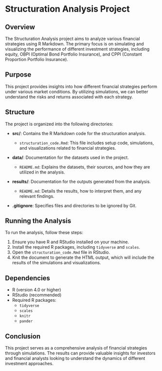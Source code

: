 # Structuration Analysis Project

## Overview
The Structuration Analysis project aims to analyze various financial strategies using R Markdown. The primary focus is on simulating and visualizing the performance of different investment strategies, including equity, OBPI (Optimal Bond Portfolio Insurance), and CPPI (Constant Proportion Portfolio Insurance). 

## Purpose
This project provides insights into how different financial strategies perform under various market conditions. By utilizing simulations, we can better understand the risks and returns associated with each strategy.

## Structure
The project is organized into the following directories:

- **src/**: Contains the R Markdown code for the structuration analysis.
  - `structuration_code.Rmd`: This file includes setup code, simulations, and visualizations related to financial strategies.

- **data/**: Documentation for the datasets used in the project.
  - `README.md`: Explains the datasets, their sources, and how they are utilized in the analysis.

- **results/**: Documentation for the outputs generated from the analysis.
  - `README.md`: Details the results, how to interpret them, and any relevant findings.

- **.gitignore**: Specifies files and directories to be ignored by Git.

## Running the Analysis
To run the analysis, follow these steps:

1. Ensure you have R and RStudio installed on your machine.
2. Install the required R packages, including `tidyverse` and `scales`.
3. Open the `structuration_code.Rmd` file in RStudio.
4. Knit the document to generate the HTML output, which will include the results of the simulations and visualizations.

## Dependencies
- R (version 4.0 or higher)
- RStudio (recommended)
- Required R packages:
  - `tidyverse`
  - `scales`
  - `knitr`
  - `pander`

## Conclusion
This project serves as a comprehensive analysis of financial strategies through simulations. The results can provide valuable insights for investors and financial analysts looking to understand the dynamics of different investment approaches.